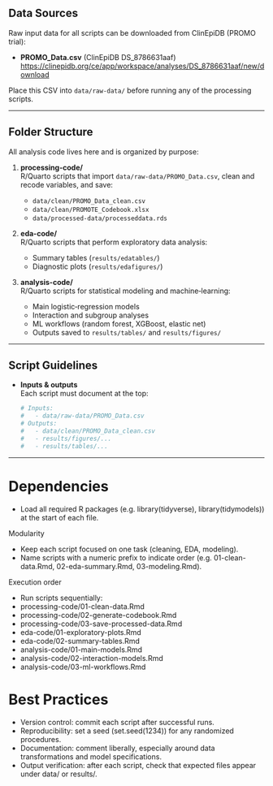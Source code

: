 
## Data Sources  
Raw input data for all scripts can be downloaded from ClinEpiDB (PROMO trial):  
- **PROMO_Data.csv** (ClinEpiDB DS_8786631aaf)  
  https://clinepidb.org/ce/app/workspace/analyses/DS_8786631aaf/new/download  

Place this CSV into `data/raw-data/` before running any of the processing scripts.

---

## Folder Structure  
All analysis code lives here and is organized by purpose:

1. **processing-code/**  
   R/Quarto scripts that import `data/raw-data/PROMO_Data.csv`, clean and recode variables, and save:
   - `data/clean/PROMO_Data_clean.csv`
   - `data/clean/PROMOTE_Codebook.xlsx`
   - `data/processed-data/processeddata.rds`

2. **eda-code/**  
   R/Quarto scripts that perform exploratory data analysis:
   - Summary tables (`results/edatables/`)
   - Diagnostic plots (`results/edafigures/`)

3. **analysis-code/**  
   R/Quarto scripts for statistical modeling and machine‐learning:
   - Main logistic‐regression models
   - Interaction and subgroup analyses
   - ML workflows (random forest, XGBoost, elastic net)
   - Outputs saved to `results/tables/` and `results/figures/`

---

## Script Guidelines  
- **Inputs & outputs**  
  Each script must document at the top:
  ```yaml
  # Inputs:
  #   - data/raw-data/PROMO_Data.csv
  # Outputs:
  #   - data/clean/PROMO_Data_clean.csv
  #   - results/figures/...
  #   - results/tables/...
  
---
  
  
# Dependencies
  - Load all required R packages (e.g. library(tidyverse), library(tidymodels)) at the start of each file.

Modularity
  - Keep each script focused on one task (cleaning, EDA, modeling).
  - Name scripts with a numeric prefix to indicate order (e.g. 01-clean-data.Rmd, 02-eda-summary.Rmd, 03-modeling.Rmd).

Execution order
  - Run scripts sequentially:
  - processing-code/01-clean-data.Rmd
  - processing-code/02-generate-codebook.Rmd
  - processing-code/03-save-processed-data.Rmd
  - eda-code/01-exploratory-plots.Rmd
  - eda-code/02-summary-tables.Rmd
  - analysis-code/01-main-models.Rmd
  - analysis-code/02-interaction-models.Rmd
  - analysis-code/03-ml-workflows.Rmd
  
  
  
  
  
# Best Practices
  - Version control: commit each script after successful runs.
  - Reproducibility: set a seed (set.seed(1234)) for any randomized procedures.
  - Documentation: comment liberally, especially around data transformations and model specifications.
  - Output verification: after each script, check that expected files appear under data/ or results/.



  
  
  
  
  
  
  
  
  
  
  
  
  
  
